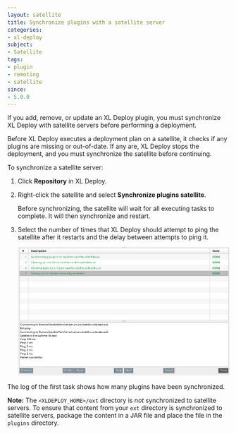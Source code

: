 ```yaml
---
layout: satellite
title: Synchronize plugins with a satellite server
categories:
- xl-deploy
subject:
- Satellite
tags:
- plugin
- remoting
- satellite
since:
- 5.0.0
---
```


If you add, remove, or update an XL Deploy plugin, you must synchronize XL Deploy with satellite servers before performing a deployment.

Before XL Deploy executes a deployment plan on a satellite, it checks if any plugins are missing or out-of-date. If any are, XL Deploy stops the deployment, and you must synchronize the satellite before continuing.

To synchronize a satellite server:

1. Click **Repository** in XL Deploy.
2. Right-click the satellite and select **Synchronize plugins satellite**.

    Before synchronizing, the satellite will wait for all executing tasks to complete. It will then synchronize and restart.

3. Select the number of times that XL Deploy should attempt to ping the satellite after it restarts and the delay between attempts to ping it.

    ![image](images/synchronize-a-satellite-result.png)

The log of the first task shows how many plugins have been synchronized.

**Note:** The `<XLDEPLOY_HOME>/ext` directory is *not* synchronized to satellite servers. To ensure that content from your `ext` directory is synchronized to satellite servers, package the content in a JAR file and place the file in the `plugins` directory.

